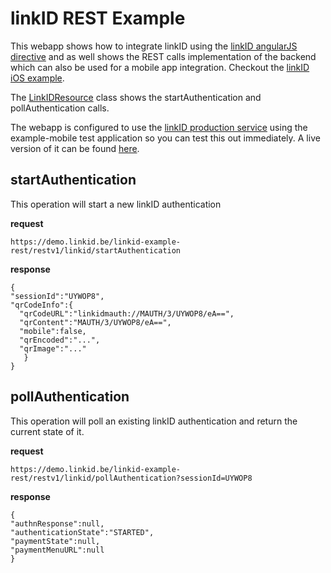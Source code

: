 linkID REST Example
===================

This webapp shows how to integrate linkID using the [linkID angularJS directive](https://github.com/link-nv/linkid-sdk/wiki/angularJS) and as well shows the REST calls implementation of the backend which can also be used for a mobile app integration. Checkout the [linkID iOS example](https://github.com/link-nv/linkid-example-ios).

The [LinkIDResource](https://github.com/link-nv/linkid-example-rest/blob/master/src/main/java/net/link/safeonline/sdk/example/rest/LinkIDResource.java) class shows the startAuthentication and pollAuthentication calls. 

The webapp is configured to use the [linkID production service](https://service.linkid.be) using the example-mobile test application so you can test this out immediately.
A live version of it can be found [here](https://demo.linkid.be/linkid-example-rest).

## startAuthentication

This operation will start a new linkID authentication

**request**

```
https://demo.linkid.be/linkid-example-rest/restv1/linkid/startAuthentication
```

**response**

```
{
"sessionId":"UYWOP8",
"qrCodeInfo":{
  "qrCodeURL":"linkidmauth://MAUTH/3/UYWOP8/eA==",
  "qrContent":"MAUTH/3/UYWOP8/eA==",
  "mobile":false,
  "qrEncoded":"...",
  "qrImage":"..."
   }
}
```

## pollAuthentication

This operation will poll an existing linkID authentication and return the current state of it.

**request**

```
https://demo.linkid.be/linkid-example-rest/restv1/linkid/pollAuthentication?sessionId=UYWOP8
```

**response**

```
{
"authnResponse":null,
"authenticationState":"STARTED",
"paymentState":null,
"paymentMenuURL":null
}
```